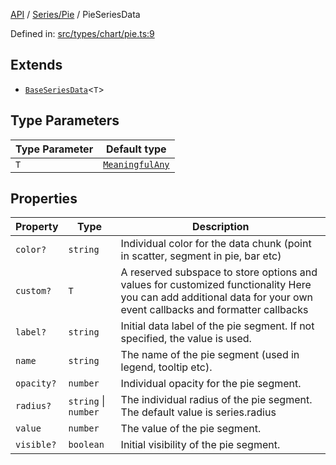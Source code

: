 [API](../../../overview.md) / [Series/Pie](../overview.md) / PieSeriesData

Defined in: [src/types/chart/pie.ts:9](https://github.com/gravity-ui/charts/blob/6aea3bcf86facdd4a019a7e612d7ac7e27006c35/src/types/chart/pie.ts#L9)

## Extends

- [`BaseSeriesData`](../../General/interfaces/BaseSeriesData.md)\<`T`\>

## Type Parameters

| Type Parameter | Default type |
| ------ | ------ |
| `T` | [`MeaningfulAny`](../../../Utilities/type-aliases/MeaningfulAny.md) |

## Properties

| Property | Type | Description |
| ------ | ------ | ------ |
| <a id="color"></a> `color?` | `string` | Individual color for the data chunk (point in scatter, segment in pie, bar etc) |
| <a id="custom"></a> `custom?` | `T` | A reserved subspace to store options and values for customized functionality Here you can add additional data for your own event callbacks and formatter callbacks |
| <a id="label"></a> `label?` | `string` | Initial data label of the pie segment. If not specified, the value is used. |
| <a id="name"></a> `name` | `string` | The name of the pie segment (used in legend, tooltip etc). |
| <a id="opacity"></a> `opacity?` | `number` | Individual opacity for the pie segment. |
| <a id="radius"></a> `radius?` | `string` \| `number` | The individual radius of the pie segment. The default value is series.radius |
| <a id="value"></a> `value` | `number` | The value of the pie segment. |
| <a id="visible"></a> `visible?` | `boolean` | Initial visibility of the pie segment. |
